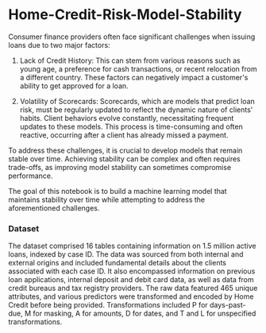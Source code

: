 # Home-Credit-Risk-Model-Stability

Consumer finance providers often face significant challenges when issuing loans due to two major factors:

1. Lack of Credit History: This can stem from various reasons such as young age, a preference for cash transactions, or recent relocation from a different country. These factors can negatively impact a customer's ability to get approved for a loan.

2. Volatility of Scorecards: Scorecards, which are models that predict loan risk, must be regularly updated to reflect the dynamic nature of clients' habits. Client behaviors evolve constantly, necessitating frequent updates to these models. This process is time-consuming and often reactive, occurring after a client has already missed a payment.

To address these challenges, it is crucial to develop models that remain stable over time. Achieving stability can be complex and often requires trade-offs, as improving model stability can sometimes compromise performance.

The goal of this notebook is to build a machine learning model that maintains stability over time while attempting to address the aforementioned challenges.

### Dataset

The dataset comprised 16 tables containing information on 1.5 million active loans, indexed by case ID. The data was sourced from both internal and external origins and included fundamental details about the clients associated with each case ID. It also encompassed information on previous loan applications, internal deposit and debit card data, as well as data from credit bureaus and tax registry providers. The raw data featured 465 unique attributes, and various predictors were transformed and encoded by Home Credit before being provided. Transformations included P for days-past-due, M for masking, A for amounts, D for dates, and T and L for unspecified transformations.

